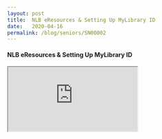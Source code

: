 ```yaml
---
layout: post
title:  NLB eResources & Setting Up MyLibrary ID
date:   2020-04-16
permalink: /blog/seniors/SN00002
---
```


#### NLB eResources & Setting Up MyLibrary ID

<div class="resp-container">
	<iframe class="resp-iframe" src="https://www.youtube.com/embed/3MsUaXed7Gg" gesture="media" allow="encrypted-media" allowfullscreen></iframe>
</div>